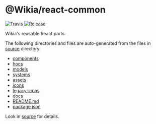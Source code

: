 
# @Wikia/react-common

[![Travis](https://img.shields.io/travis/Wikia/react-common/master.svg?style=flat-square)](https://travis-ci.org/Wikia/react-common)
[![Release](https://img.shields.io/github/package-json/v/Wikia/react-common.svg?style=flat-square)](https://github.com/Wikia/react-common/releases)

Wikia's reusable React parts.

The following directories and files are auto-generated from the files in [source](./source) directory:

* [components](./components)
* [hocs](./hocs)
* [models](./models)
* [systems](./systems)
* [assets](./assets)
* [icons](./icons)
* [legacy-icons](./legacy-icons)
* [docs](./docs)
* [README.md](./README.md)
* [package.json](./package.json)

Look in [source](./source) for details.
